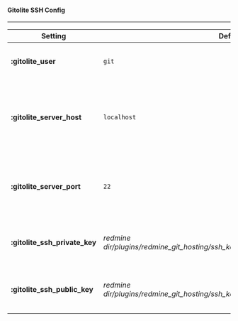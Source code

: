 #### **Gitolite SSH Config**
***

Setting | Default | Notes
--------|---------|------
**:gitolite_user**            | `git` | The **:gitolite_user** is the user under which Gitolite is installed.
**:gitolite_server_host**     | `localhost` | The hostname (or IP address) of the Gitolite server. By default it is set to 'localhost', change it if you want to host Redmine and Gitolite on different servers.
**:gitolite_server_port**     | `22`  | The **:gitolite_server_port** variable should be set to the port which will be used to access the Gitolite repositories via SSH.
**:gitolite_ssh_private_key** | *redmine dir/plugins/redmine_git_hosting/ssh_keys/redmine_gitolite_admin_id_rsa*     | Path to the private key files for accessing the Gitolite admin repository.
**:gitolite_ssh_public_key**  | *redmine dir/plugins/redmine_git_hosting/ssh_keys/redmine_gitolite_admin_id_rsa.pub* | Path to the public key files for accessing the Gitolite admin repository.
